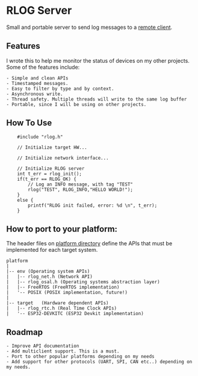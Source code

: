 # RLOG Server
Small and portable server to send log messages to a [remote client](https://github.com/eduardodsp/rlogcli).

## Features
I wrote this to help me monitor the status of devices on my other projects. Some of the features include:

    - Simple and clean APIs
    - Timestamped messages.
    - Easy to filter by type and by context.
    - Asynchronous write.
    - Thread safety. Multiple threads will write to the same log buffer
    - Portable, since I will be using on other projects.

## How To Use
```
    #include "rlog.h"
    
    // Initialize target HW...
    
    // Initialize network interface...
    
    // Initialize RLOG server
    int t_err = rlog_init();
    if(t_err == RLOG_OK) {
        // Log an INFO message, with tag "TEST"
        rlog("TEST", RLOG_INFO,"HELLO WORLD!");
    }
    else {
        printf("RLOG init failed, error: %d \n", t_err);
    }
```
## How to port to your platform:

The header files on [platform directory](https://github.com/eduardodsp/rlog/tree/main/platform) define the APIs that must be implemented for each target system. 
```
platform
|
|-- env (Operating system APIs)  
|   |-- rlog_net.h (Network API)
|   |-- rlog_osal.h (Operating systems abstraction layer)
|   |-- FreeRTOS (FreeRTOS implementation)
|   '-- POSIX (POSIX implementation, future!)
|
|-- target   (Hardware dependent APIs)
|   |-- rlog_rtc.h (Real Time Clock APIs)
|   '-- ESP32-DEVKITC (ESP32 Devkit implementation)

```


## Roadmap
    - Improve API documentation
    - Add multiclient support. This is a must.
    - Port to other popular platforms depending on my needs
    - Add support for other protocols (UART, SPI, CAN etc..) depending on my needs.